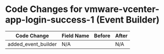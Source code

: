 # Code Changes for vmware-vcenter-app-login-success-1 (Event Builder)

| Code Change | Field Name | Before | After |
|-------------|------------|--------|-------|
| added_event_builder | N/A |  | N/A |